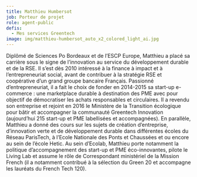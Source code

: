 ```yaml
---
title: Matthieu Humbersot
job: Porteur de projet
role: agent-public
defis:
  - Mes services Greentech
image: img/matthieu-humbersot_auto_x2_colored_light_ai.jpg
---
```

Diplômé de Sciences Po Bordeaux et de l’ESCP Europe, Matthieu a placé sa carrière sous le signe de l’innovation au service du développement durable et de la RSE. Il s’est dès 2010 intéressé à la finance à impact et à l’entrepreneuriat social, avant de contribuer à la stratégie RSE et coopérative d’un grand groupe bancaire Français. Passionné d’entrepreneuriat, il a fait le choix de fonder en 2014-2015 sa start-up e-commerce : une marketplace durable à destination des PME avec pour objectif de démocratiser les achats responsables et circulaires. Il a revendu son entreprise et rejoint en 2016 le Ministère de la Transition écologique pour bâtir et accompagner la communauté Greentech Innovation (aujourd’hui 215 start-up et PME labellisées et accompagnées). En parallèle, Matthieu a donné des cours sur les sujets de création d’entreprise, d’innovation verte et de développement durable dans différentes écoles du Réseau ParisTech, à l’Ecole Nationale des Ponts et Chaussées et ou encore au sein de l’école Hetic. Au sein d’Ecolab, Matthieu porte notamment la politique d’accompagnement des start-up et PME éco-innovantes, pilote le Living Lab et assume le rôle de Correspondant ministériel de la Mission French (il a notamment contribué à la sélection du Green 20 et accompagne les lauréats du French Tech 120).
